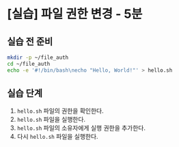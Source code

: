# [실습] 파일 권한 변경 - 5분

## 실습 전 준비

```bash
mkdir -p ~/file_auth
cd ~/file_auth
echo -e '#!/bin/bash\necho "Hello, World!"' > hello.sh
```


## 실습 단계

1. `hello.sh` 파일의 권한을 확인한다.
2. `hello.sh` 파일을 실행한다.
3. `hello.sh` 파일의 소유자에게 실행 권한을 추가한다.
4. 다시 `hello.sh` 파일을 실행한다.
